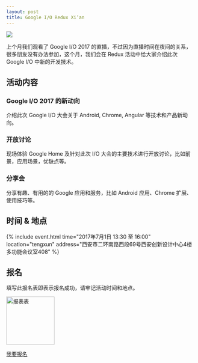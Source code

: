 ```yaml
---
layout: post
title: Google I/O Redux Xi’an
---
```


![](http://greatghoul.b0.upaiyun.com/1705/wNx3dVoVBbMl.png)

上个月我们观看了 Google I/O 2017 的直播，不过因为直播时间在夜间的关系，很多朋友没有办法参加，这个月，我们会在 Redux 活动中给大家介绍此次 Google I/O 中新的开发技术。

## 活动内容

### Google I/O 2017 的新动向

介绍此次 Google I/O 大会关于 Android, Chrome, Angular 等技术和产品新动向。

### 开放讨论

现场体验 Google Home 及针对此次 I/O 大会的主要技术进行开放讨论，比如前景，应用场景，优缺点等。

### 分享会

分享有趣、有用的的 Google 应用和服务，比如 Android 应用、Chrome 扩展、使用技巧等。

## 时间 & 地点

{% include event.html
           time="2017年7月1日 13:30 至 16:00"
           location="tengxun"
           address="西安市二环南路西段69号西安创新设计中心4楼多功能会议室408" %}

## 报名

填写此报名表即表示报名成功，请牢记活动时间和地点。

<div class="text-center">
  <img src="//qr.api.cli.im/qr?data=http%253A%252F%252Ft.cn%252FRoqfWGH&level=H&transparent=false&bgcolor=%23ffffff&forecolor=%23000000&blockpixel=12&marginblock=1&logourl=&size=280&kid=cliim&key=405e77a1d7533207538113d9cb05896c" alt="报表表" width="128" />

  <p>
    <a href="https://www.gdgdocs.org/forms/d/e/1FAIpQLSfX3O66XlpMNBrvGutJtXy3Be1qR3eLnUGV8jN_8R-qDtAbPw/viewform" class="btn btn-success">我要报名</a>  
  </p>
</div>
